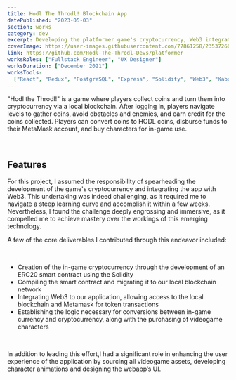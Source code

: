 ```yaml
---
title: Hodl The Throdl! Blockchain App
datePublished: "2023-05-03"
section: works
category: dev
excerpt: Developing the platformer game's cryptocurrency, Web3 integration, and UI.
coverImage: https://user-images.githubusercontent.com/77861258/235372607-f5b674ef-95f6-4acb-8e49-6dcf33cc3778.jpg
link: https://github.com/Hodl-The-Throdl-Devs/platformer
worksRoles: ["Fullstack Engineer", "UX Designer"]
worksDuration: ["December 2021"]
worksTools:
  ["React", "Redux", "PostgreSQL", "Express", "Solidity", "Web3", "KaboomJS"]
---
```


"Hodl the Throdl!" is a game where players collect coins and turn them into cryptocurrency via a local blockchain. After logging in, players navigate levels to gather coins, avoid obstacles and enemies, and earn credit for the coins collected. Players can convert coins to HODL coins, disburse funds to their MetaMask account, and buy characters for in-game use.

<br/>

## Features

For this project, I assumed the responsibility of spearheading the development of the game's cryptocurrency and integrating the app with Web3. This undertaking was indeed challenging, as it required me to navigate a steep learning curve and accomplish it within a few weeks. Nevertheless, I found the challenge deeply engrossing and immersive, as it compelled me to achieve mastery over the workings of this emerging technology.

A few of the core deliverables I contributed through this endeavor included:

<br/>

- Creation of the in-game cryptocurrency through the development of an ERC20 smart contract using the Solidity
- Compiling the smart contract and migrating it to our local blockchain network
- Integrating Web3 to our application, allowing access to the local blockchain and Metamask for token transactions
- Establishing the logic necessary for conversions between in-game currency and cryptocurrency, along with the purchasing of videogame characters

<br/>

In addition to leading this effort,I had a significant role in enhancing the user experience of the application by sourcing all videogame assets, developing character animations and designing the webapp’s UI.
